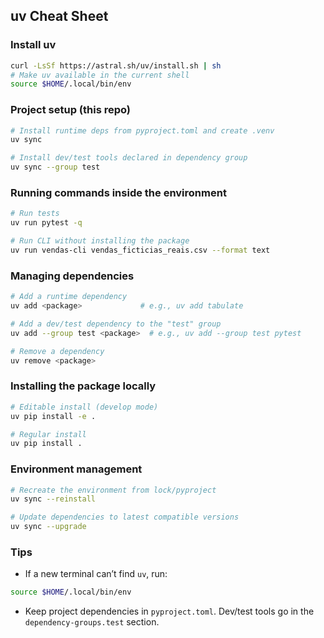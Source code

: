 ## uv Cheat Sheet

### Install uv
```bash
curl -LsSf https://astral.sh/uv/install.sh | sh
# Make uv available in the current shell
source $HOME/.local/bin/env
```

### Project setup (this repo)
```bash
# Install runtime deps from pyproject.toml and create .venv
uv sync

# Install dev/test tools declared in dependency group
uv sync --group test
```

### Running commands inside the environment
```bash
# Run tests
uv run pytest -q

# Run CLI without installing the package
uv run vendas-cli vendas_ficticias_reais.csv --format text
```

### Managing dependencies
```bash
# Add a runtime dependency
uv add <package>             # e.g., uv add tabulate

# Add a dev/test dependency to the "test" group
uv add --group test <package>  # e.g., uv add --group test pytest

# Remove a dependency
uv remove <package>
```

### Installing the package locally
```bash
# Editable install (develop mode)
uv pip install -e .

# Regular install
uv pip install .
```

### Environment management
```bash
# Recreate the environment from lock/pyproject
uv sync --reinstall

# Update dependencies to latest compatible versions
uv sync --upgrade
```

### Tips
- If a new terminal can’t find `uv`, run:
```bash
source $HOME/.local/bin/env
```
- Keep project dependencies in `pyproject.toml`. Dev/test tools go in the `dependency-groups.test` section.
